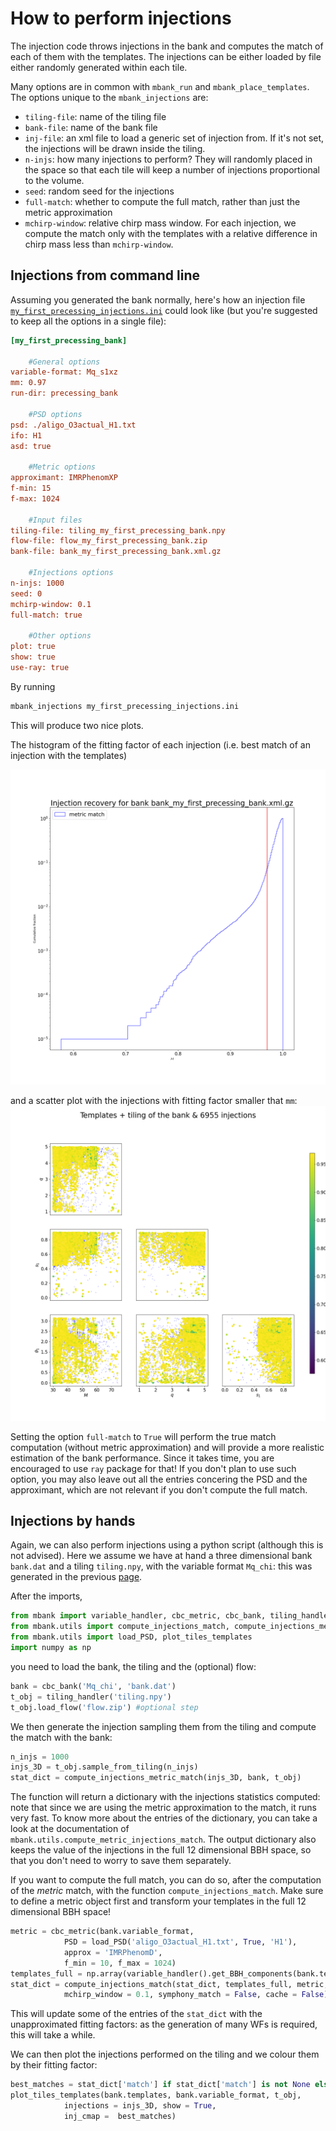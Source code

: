 How to perform injections
=========================

The injection code throws injections in the bank and computes the match of each of them with the templates. The injections can be either loaded by file either randomly generated within each tile.

Many options are in common with `mbank_run` and `mbank_place_templates`. The options unique to the `mbank_injections` are:

- `tiling-file`: name of the tiling file
- `bank-file`: name of the bank file
- `inj-file`: an xml file to load a generic set of injection from. If it's not set, the injections will be drawn inside the tiling.
- `n-injs`: how many injections to perform? They will randomly placed in the space so that each tile will keep a number of injections proportional to the volume.
- `seed`: random seed for the injections
- `full-match`: whether to compute the full match, rather than just the metric approximation
- `mchirp-window`: relative chirp mass window. For each injection, we compute the match only with the templates with a relative difference in chirp mass less than `mchirp-window`.

## Injections from command line
Assuming you generated the bank normally, here's how an injection file [`my_first_precessing_injections.ini`](https://github.com/stefanoschmidt1995/mbank/tree/master/examples/my_first_precessing_injections.ini) could look like (but you're suggested to keep all the options in a single file):

```ini
[my_first_precessing_bank]

	#General options
variable-format: Mq_s1xz
mm: 0.97
run-dir: precessing_bank

	#PSD options
psd: ./aligo_O3actual_H1.txt
ifo: H1
asd: true

	#Metric options
approximant: IMRPhenomXP
f-min: 15
f-max: 1024

	#Input files
tiling-file: tiling_my_first_precessing_bank.npy
flow-file: flow_my_first_precessing_bank.zip
bank-file: bank_my_first_precessing_bank.xml.gz

	#Injections options
n-injs: 1000
seed: 0
mchirp-window: 0.1
full-match: true

	#Other options
plot: true
show: true
use-ray: true
```

By running

```Bash
mbank_injections my_first_precessing_injections.ini
```

This will produce two nice plots.

The histogram of the fitting factor of each injection (i.e. best match of an injection with the templates)

![](../img/FF_hist.png)

and a scatter plot with the injections with fitting factor smaller that `mm`: 
![](../img/injections.png)

Setting the option `full-match` to `True` will perform the true match computation (without metric approximation) and will provide a more realistic estimation of the bank performance. Since it takes time, you are encouraged to use `ray` package for that!
If you don't plan to use such option, you may also leave out all the entries concering the PSD and the approximant, which are not relevant if you don't compute the full match.

## Injections by hands

Again, we can also perform injections using a python script (although this is not advised).
Here we assume we have at hand a three dimensional bank `bank.dat` and a tiling `tiling.npy`, with the variable format `Mq_chi`: this was generated in the previous [page](../usage/bank_generation.md).

After the imports,

```Python
from mbank import variable_handler, cbc_metric, cbc_bank, tiling_handler
from mbank.utils import compute_injections_match, compute_injections_metric_match
from mbank.utils import load_PSD, plot_tiles_templates
import numpy as np
```

you need to load the bank, the tiling and the (optional) flow:

```Python
bank = cbc_bank('Mq_chi', 'bank.dat')
t_obj = tiling_handler('tiling.npy')
t_obj.load_flow('flow.zip') #optional step
```
We then generate the injection sampling them from the tiling and compute the match with the bank:

```Python
n_injs = 1000
injs_3D = t_obj.sample_from_tiling(n_injs)
stat_dict = compute_injections_metric_match(injs_3D, bank, t_obj)
```
The function will return a dictionary with the injections statistics computed: note that since we are using the metric approximation to the match, it runs very fast. To know more about the entries of the dictionary, you can take a look at the documentation of `mbank.utils.compute_metric_injections_match`.
The output dictionary also keeps the value of the injections in the full 12 dimensional BBH space, so that you don't need to worry to save them separately.

If you want to compute the full match, you can do so, after the computation of the _metric_ match, with the function `compute_injections_match`. Make sure to define a metric object first and transform your templates in the full 12 dimensional BBH space!

```Python
metric = cbc_metric(bank.variable_format,
			PSD = load_PSD('aligo_O3actual_H1.txt', True, 'H1'),
			approx = 'IMRPhenomD',
			f_min = 10, f_max = 1024)
templates_full = np.array(variable_handler().get_BBH_components(bank.templates, bank.variable_format)).T
stat_dict = compute_injections_match(stat_dict, templates_full, metric,
			mchirp_window = 0.1, symphony_match = False, cache = False)
```
This will update some of the entries of the `stat_dict` with the unapproximated fitting factors: as the generation of many WFs is required, this will take a while.

We can then plot the injections performed on the tiling and we colour them by their fitting factor:

```Python
best_matches = stat_dict['match'] if stat_dict['match'] is not None else stat_dict['metric_match']
plot_tiles_templates(bank.templates, bank.variable_format, t_obj,
			injections = injs_3D, show = True,
			inj_cmap =  best_matches)
```







